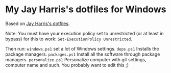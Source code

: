 ﻿# My Jay Harris's dotfiles for Windows

Based on [Jay Harris's dotfiles](https://github.com/jayharris/dotfiles).

Note: You must have your execution policy set to unrestricted (or at least in bypass) for this to work: `Set-ExecutionPolicy Unrestricted`.

Then run:
`windows.ps1` set a lot of Windows settings.
`deps.ps1` Installs the package managers.
`packages.ps1` Install all the software through package managers.
`personalize.ps1` Personalize computer with git settings, computer name and such. You probably want to edit this ;)